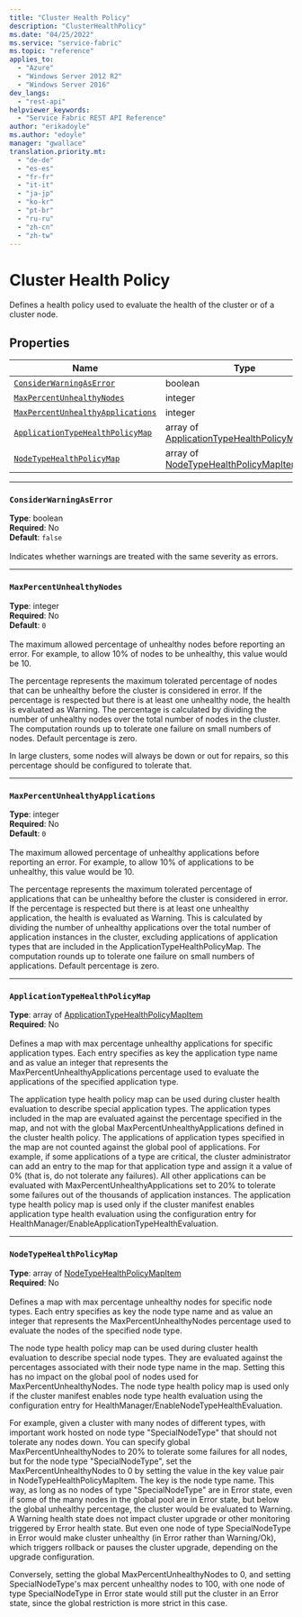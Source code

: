 ```yaml
---
title: "Cluster Health Policy"
description: "ClusterHealthPolicy"
ms.date: "04/25/2022"
ms.service: "service-fabric"
ms.topic: "reference"
applies_to: 
  - "Azure"
  - "Windows Server 2012 R2"
  - "Windows Server 2016"
dev_langs: 
  - "rest-api"
helpviewer_keywords: 
  - "Service Fabric REST API Reference"
author: "erikadoyle"
ms.author: "edoyle"
manager: "gwallace"
translation.priority.mt: 
  - "de-de"
  - "es-es"
  - "fr-fr"
  - "it-it"
  - "ja-jp"
  - "ko-kr"
  - "pt-br"
  - "ru-ru"
  - "zh-cn"
  - "zh-tw"
---
```

# Cluster Health Policy

Defines a health policy used to evaluate the health of the cluster or of a cluster node.


## Properties
| Name | Type | Required |
| --- | --- | --- |
| [`ConsiderWarningAsError`](#considerwarningaserror) | boolean | No |
| [`MaxPercentUnhealthyNodes`](#maxpercentunhealthynodes) | integer | No |
| [`MaxPercentUnhealthyApplications`](#maxpercentunhealthyapplications) | integer | No |
| [`ApplicationTypeHealthPolicyMap`](#applicationtypehealthpolicymap) | array of [ApplicationTypeHealthPolicyMapItem](sfclient-model-applicationtypehealthpolicymapitem.md) | No |
| [`NodeTypeHealthPolicyMap`](#nodetypehealthpolicymap) | array of [NodeTypeHealthPolicyMapItem](sfclient-model-nodetypehealthpolicymapitem.md) | No |

____
### `ConsiderWarningAsError`
__Type__: boolean <br/>
__Required__: No<br/>
__Default__: `false` <br/>
<br/>
Indicates whether warnings are treated with the same severity as errors.

____
### `MaxPercentUnhealthyNodes`
__Type__: integer <br/>
__Required__: No<br/>
__Default__: `0` <br/>
<br/>
The maximum allowed percentage of unhealthy nodes before reporting an error. For example, to allow 10% of nodes to be unhealthy, this value would be 10.

The percentage represents the maximum tolerated percentage of nodes that can be unhealthy before the cluster is considered in error.
If the percentage is respected but there is at least one unhealthy node, the health is evaluated as Warning.
The percentage is calculated by dividing the number of unhealthy nodes over the total number of nodes in the cluster.
The computation rounds up to tolerate one failure on small numbers of nodes. Default percentage is zero.

In large clusters, some nodes will always be down or out for repairs, so this percentage should be configured to tolerate that.


____
### `MaxPercentUnhealthyApplications`
__Type__: integer <br/>
__Required__: No<br/>
__Default__: `0` <br/>
<br/>
The maximum allowed percentage of unhealthy applications before reporting an error. For example, to allow 10% of applications to be unhealthy, this value would be 10.

The percentage represents the maximum tolerated percentage of applications that can be unhealthy before the cluster is considered in error.
If the percentage is respected but there is at least one unhealthy application, the health is evaluated as Warning.
This is calculated by dividing the number of unhealthy applications over the total number of application instances in the cluster, excluding applications of application types that are included in the ApplicationTypeHealthPolicyMap.
The computation rounds up to tolerate one failure on small numbers of applications. Default percentage is zero.


____
### `ApplicationTypeHealthPolicyMap`
__Type__: array of [ApplicationTypeHealthPolicyMapItem](sfclient-model-applicationtypehealthpolicymapitem.md) <br/>
__Required__: No<br/>
<br/>
Defines a map with max percentage unhealthy applications for specific application types.
Each entry specifies as key the application type name and as value an integer that represents the MaxPercentUnhealthyApplications percentage used to evaluate the applications of the specified application type.

The application type health policy map can be used during cluster health evaluation to describe special application types.
The application types included in the map are evaluated against the percentage specified in the map, and not with the global MaxPercentUnhealthyApplications defined in the cluster health policy.
The applications of application types specified in the map are not counted against the global pool of applications.
For example, if some applications of a type are critical, the cluster administrator can add an entry to the map for that application type
and assign it a value of 0% (that is, do not tolerate any failures).
All other applications can be evaluated with MaxPercentUnhealthyApplications set to 20% to tolerate some failures out of the thousands of application instances.
The application type health policy map is used only if the cluster manifest enables application type health evaluation using the configuration entry for HealthManager/EnableApplicationTypeHealthEvaluation.


____
### `NodeTypeHealthPolicyMap`
__Type__: array of [NodeTypeHealthPolicyMapItem](sfclient-model-nodetypehealthpolicymapitem.md) <br/>
__Required__: No<br/>
<br/>
Defines a map with max percentage unhealthy nodes for specific node types.
Each entry specifies as key the node type name and as value an integer that represents the MaxPercentUnhealthyNodes percentage used to evaluate the nodes of the specified node type.

The node type health policy map can be used during cluster health evaluation to describe special node types. 
They are evaluated against the percentages associated with their node type name in the map. 
Setting this has no impact on the global pool of nodes used for MaxPercentUnhealthyNodes. 
The node type health policy map is used only if the cluster manifest enables node type health evaluation using the configuration entry for HealthManager/EnableNodeTypeHealthEvaluation.

For example, given a cluster with many nodes of different types, with important work hosted on node type "SpecialNodeType" that should not tolerate any nodes down. 
You can specify global MaxPercentUnhealthyNodes to 20% to tolerate some failures for all nodes, but for the node type "SpecialNodeType", set the MaxPercentUnhealthyNodes to 0 by 
setting the value in the key value pair in NodeTypeHealthPolicyMapItem. The key is the node type name. 
This way, as long as no nodes of type "SpecialNodeType" are in Error state, 
even if some of the many nodes in the global pool are in Error state, but below the global unhealthy percentage, the cluster would be evaluated to Warning. 
A Warning health state does not impact cluster upgrade or other monitoring triggered by Error health state. 
But even one node of type SpecialNodeType in Error would make cluster unhealthy (in Error rather than Warning/Ok), which triggers rollback or pauses the cluster upgrade, depending on the upgrade configuration. 

Conversely, setting the global MaxPercentUnhealthyNodes to 0, and setting SpecialNodeType's max percent unhealthy nodes to 100, 
with one node of type SpecialNodeType in Error state would still put the cluster in an Error state, since the global restriction is more strict in this case.

